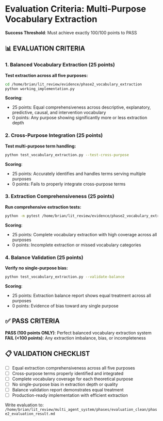 # Evaluation Criteria: Multi-Purpose Vocabulary Extraction

**Success Threshold**: Must achieve exactly 100/100 points to PASS

## 📊 **EVALUATION CRITERIA**

### **1. Balanced Vocabulary Extraction (25 points)**
**Test extraction across all five purposes:**
```bash
cd /home/brian/lit_review/evidence/phase2_vocabulary_extraction
python working_implementation.py
```

**Scoring**:
- 25 points: Equal comprehensiveness across descriptive, explanatory, predictive, causal, and intervention vocabulary
- 0 points: Any purpose showing significantly more or less extraction depth

### **2. Cross-Purpose Integration (25 points)**
**Test multi-purpose term handling:**
```bash
python test_vocabulary_extraction.py --test-cross-purpose
```

**Scoring**:
- 25 points: Accurately identifies and handles terms serving multiple purposes
- 0 points: Fails to properly integrate cross-purpose terms

### **3. Extraction Comprehensiveness (25 points)**
**Run comprehensive extraction tests:**
```bash
python -m pytest /home/brian/lit_review/evidence/phase2_vocabulary_extraction/ -v
```

**Scoring**:
- 25 points: Complete vocabulary extraction with high coverage across all purposes
- 0 points: Incomplete extraction or missed vocabulary categories

### **4. Balance Validation (25 points)**
**Verify no single-purpose bias:**
```bash
python test_vocabulary_extraction.py --validate-balance
```

**Scoring**:
- 25 points: Extraction balance report shows equal treatment across all purposes
- 0 points: Evidence of bias toward any single purpose

## ✅ **PASS CRITERIA**
**PASS (100 points ONLY)**: Perfect balanced vocabulary extraction system
**FAIL (<100 points)**: Any extraction imbalance, bias, or incompleteness

## 📋 **VALIDATION CHECKLIST**
- [ ] Equal extraction comprehensiveness across all five purposes
- [ ] Cross-purpose terms properly identified and integrated
- [ ] Complete vocabulary coverage for each theoretical purpose
- [ ] No single-purpose bias in extraction depth or quality
- [ ] Balance validation report demonstrates equal treatment
- [ ] Production-ready implementation with efficient extraction

Write evaluation to: `/home/brian/lit_review/multi_agent_system/phases/evaluation_clean/phase2_evaluation_result.md`